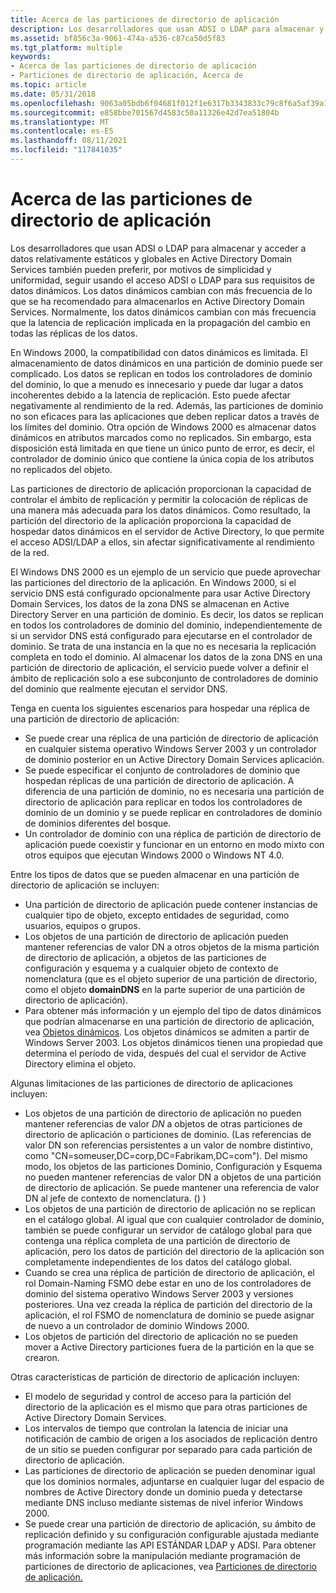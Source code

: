```yaml
---
title: Acerca de las particiones de directorio de aplicación
description: Los desarrolladores que usan ADSI o LDAP para almacenar y acceder a datos relativamente estáticos y globales en Active Directory Domain Services también pueden preferir, por motivos de simplicidad y uniformidad, seguir usando el acceso ADSI o LDAP para sus requisitos de datos dinámicos. Los datos dinámicos cambian con más frecuencia de lo que se ha recomendado para almacenarlos en Active Directory Domain Services. Normalmente, los datos dinámicos cambian con más frecuencia que la latencia de replicación implicada en la propagación del cambio en todas las réplicas de los datos.
ms.assetid: bf856c3a-9061-474a-a536-c87ca50d5f83
ms.tgt_platform: multiple
keywords:
- Acerca de las particiones de directorio de aplicación
- Particiones de directorio de aplicación, Acerca de
ms.topic: article
ms.date: 05/31/2018
ms.openlocfilehash: 9063a05bdb6f04681f012f1e6317b3343833c79c8f6a5af39a1a7865eccbab63
ms.sourcegitcommit: e858bbe701567d4583c50a11326e42d7ea51804b
ms.translationtype: MT
ms.contentlocale: es-ES
ms.lasthandoff: 08/11/2021
ms.locfileid: "117841035"
---
```

# <a name="about-application-directory-partitions"></a>Acerca de las particiones de directorio de aplicación

Los desarrolladores que usan ADSI o LDAP para almacenar y acceder a datos relativamente estáticos y globales en Active Directory Domain Services también pueden preferir, por motivos de simplicidad y uniformidad, seguir usando el acceso ADSI o LDAP para sus requisitos de datos dinámicos. Los datos dinámicos cambian con más frecuencia de lo que se ha recomendado para almacenarlos en Active Directory Domain Services. Normalmente, los datos dinámicos cambian con más frecuencia que la latencia de replicación implicada en la propagación del cambio en todas las réplicas de los datos.

En Windows 2000, la compatibilidad con datos dinámicos es limitada. El almacenamiento de datos dinámicos en una partición de dominio puede ser complicado. Los datos se replican en todos los controladores de dominio del dominio, lo que a menudo es innecesario y puede dar lugar a datos incoherentes debido a la latencia de replicación. Esto puede afectar negativamente al rendimiento de la red. Además, las particiones de dominio no son eficaces para las aplicaciones que deben replicar datos a través de los límites del dominio. Otra opción de Windows 2000 es almacenar datos dinámicos en atributos marcados como no replicados. Sin embargo, esta disposición está limitada en que tiene un único punto de error, es decir, el controlador de dominio único que contiene la única copia de los atributos no replicados del objeto.

Las particiones de directorio de aplicación proporcionan la capacidad de controlar el ámbito de replicación y permitir la colocación de réplicas de una manera más adecuada para los datos dinámicos. Como resultado, la partición del directorio de la aplicación proporciona la capacidad de hospedar datos dinámicos en el servidor de Active Directory, lo que permite el acceso ADSI/LDAP a ellos, sin afectar significativamente al rendimiento de la red.

El Windows DNS 2000 es un ejemplo de un servicio que puede aprovechar las particiones del directorio de la aplicación. En Windows 2000, si el servicio DNS está configurado opcionalmente para usar Active Directory Domain Services, los datos de la zona DNS se almacenan en Active Directory Server en una partición de dominio. Es decir, los datos se replican en todos los controladores de dominio del dominio, independientemente de si un servidor DNS está configurado para ejecutarse en el controlador de dominio. Se trata de una instancia en la que no es necesaria la replicación completa en todo el dominio. Al almacenar los datos de la zona DNS en una partición de directorio de aplicación, el servicio puede volver a definir el ámbito de replicación solo a ese subconjunto de controladores de dominio del dominio que realmente ejecutan el servidor DNS.

Tenga en cuenta los siguientes escenarios para hospedar una réplica de una partición de directorio de aplicación:

-   Se puede crear una réplica de una partición de directorio de aplicación en cualquier sistema operativo Windows Server 2003 y un controlador de dominio posterior en un Active Directory Domain Services aplicación.
-   Se puede especificar el conjunto de controladores de dominio que hospedan réplicas de una partición de directorio de aplicación. A diferencia de una partición de dominio, no es necesaria una partición de directorio de aplicación para replicar en todos los controladores de dominio de un dominio y se puede replicar en controladores de dominio de dominios diferentes del bosque.
-   Un controlador de dominio con una réplica de partición de directorio de aplicación puede coexistir y funcionar en un entorno en modo mixto con otros equipos que ejecutan Windows 2000 o Windows NT 4.0.

Entre los tipos de datos que se pueden almacenar en una partición de directorio de aplicación se incluyen:

-   Una partición de directorio de aplicación puede contener instancias de cualquier tipo de objeto, excepto entidades de seguridad, como usuarios, equipos o grupos.
-   Los objetos de una partición de directorio de aplicación pueden mantener referencias de valor DN a otros objetos de la misma partición de directorio de aplicación, a objetos de las particiones de configuración y esquema y a cualquier objeto de contexto de nomenclatura (que es el objeto superior de una partición de directorio, como el objeto **domainDNS** en la parte superior de una partición de directorio de aplicación).
-   Para obtener más información y un ejemplo del tipo de datos dinámicos que podrían almacenarse en una partición de directorio de aplicación, vea [Objetos dinámicos](dynamic-objects.md). Los objetos dinámicos se admiten a partir de Windows Server 2003. Los objetos dinámicos tienen una propiedad que determina el período de vida, después del cual el servidor de Active Directory elimina el objeto.

Algunas limitaciones de las particiones de directorio de aplicaciones incluyen:

-   Los objetos de una partición de directorio de aplicación no pueden mantener referencias de valor *DN* a objetos de otras particiones de directorio de aplicación o particiones de dominio. (Las referencias de valor DN son referencias persistentes a un valor de nombre distintivo, como "CN=someuser,DC=corp,DC=Fabrikam,DC=com"). Del mismo modo, los objetos de las particiones Dominio, Configuración y Esquema no pueden mantener referencias de valor DN a objetos de una partición de directorio de aplicación. Se puede mantener una referencia de valor DN al jefe de contexto de nomenclatura. () )
-   Los objetos de una partición de directorio de aplicación no se replican en el catálogo global. Al igual que con cualquier controlador de dominio, también se puede configurar un servidor de catálogo global para que contenga una réplica completa de una partición de directorio de aplicación, pero los datos de partición del directorio de la aplicación son completamente independientes de los datos del catálogo global.
-   Cuando se crea una réplica de partición de directorio de aplicación, el rol Domain-Naming FSMO debe estar en uno de los controladores de dominio del sistema operativo Windows Server 2003 y versiones posteriores. Una vez creada la réplica de partición del directorio de la aplicación, el rol FSMO de nomenclatura de dominio se puede asignar de nuevo a un controlador de dominio Windows 2000.
-   Los objetos de partición del directorio de aplicación no se pueden mover a Active Directory particiones fuera de la partición en la que se crearon.

Otras características de partición de directorio de aplicación incluyen:

-   El modelo de seguridad y control de acceso para la partición del directorio de la aplicación es el mismo que para otras particiones de Active Directory Domain Services.
-   Los intervalos de tiempo que controlan la latencia de iniciar una notificación de cambio de origen a los asociados de replicación dentro de un sitio se pueden configurar por separado para cada partición de directorio de aplicación.
-   Las particiones de directorio de aplicación se pueden denominar igual que los dominios normales, adjuntarse en cualquier lugar del espacio de nombres de Active Directory donde un dominio pueda y detectarse mediante DNS incluso mediante sistemas de nivel inferior Windows 2000.
-   Se puede crear una partición de directorio de aplicación, su ámbito de replicación definido y su configuración configurable ajustada mediante programación mediante las API ESTÁNDAR LDAP y ADSI. Para obtener más información sobre la manipulación mediante programación de particiones de directorio de aplicaciones, vea [Particiones de directorio de aplicación.](application-directory-partitions.md)

 

 




